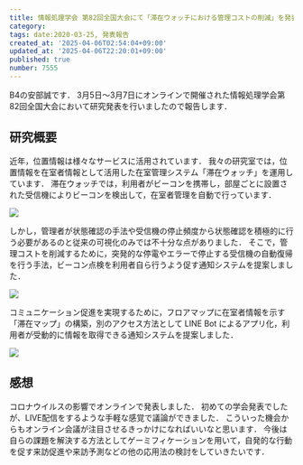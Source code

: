 ```yaml
---
title: 情報処理学会 第82回全国大会にて「滞在ウォッチにおける管理コストの削減」を発表しました
category:
tags: date:2020-03-25, 発表報告
created_at: '2025-04-06T02:54:04+09:00'
updated_at: '2025-04-06T22:20:01+09:00'
published: true
number: 7555
---
```



B4の安部誠です．
3月5日～3月7日にオンラインで開催された情報処理学会第82回全国大会において研究発表を行いましたので報告します．

## 研究概要
近年，位置情報は様々なサービスに活用されています．
我々の研究室では，位置情報を在室者情報として活用した在室管理システム「滞在ウォッチ」を運用しています．
滞在ウォッチでは，利用者がビーコンを携帯し，部屋ごとに設置された受信機によりビーコンを検出して，在室者管理を自動で行っています．


<img src="https://img.esa.io/uploads/production/attachments/13979/2025/04/06/148142/8b5bd9e6-cd28-42e7-a7b7-33a53fa76c7f.webp"  />

しかし，管理者が状態確認の手法や受信機の停止頻度から状態確認を積極的に行う必要があるのと従来の可視化のみでは不十分な点がありました．
そこで，管理コストを削減するために，突発的な停電やエラーで停止する受信機の自動復帰を行う手法，ビーコン点検を利用者自ら行うよう促す通知システムを提案しました．


<img src="https://img.esa.io/uploads/production/attachments/13979/2025/04/06/148142/2c9f6b78-0ebf-493b-86c9-3ee5ba65499d.webp"  />

コミュニケーション促進を実現するために，フロアマップに在室者情報を示す「滞在マップ」の構築，別のアクセス方法として LINE Bot によるアプリ化，利用者が受動的に情報を取得できる通知システムを提案しました．


<img src="https://img.esa.io/uploads/production/attachments/13979/2025/04/06/148142/bff7d806-e9be-4751-b50a-22c6f4f6e370.webp"  />

## 感想
コロナウイルスの影響でオンラインで発表しました．
初めての学会発表でしたが、LIVE配信をするような手軽な感覚で議論ができました．
こういった機会からもオンライン会議が注目させるきっかけになればいいなと思います．
今後は自らの課題を解決する方法としてゲーミフィケーションを用いて，自発的な行動を促す来訪促進や来訪予測などの他の応用法の検討をしていきたいです．

